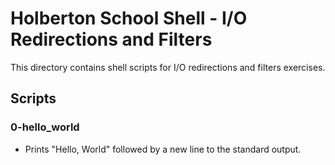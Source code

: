 # Holberton School Shell - I/O Redirections and Filters

This directory contains shell scripts for I/O redirections and filters exercises.

## Scripts

### 0-hello_world

- Prints "Hello, World" followed by a new line to the standard output.

